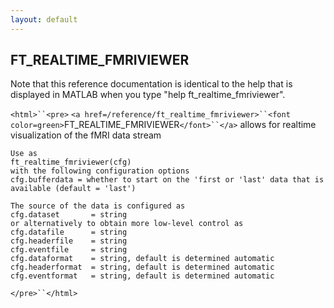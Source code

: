 ```yaml
---
layout: default
---
```


##  FT_REALTIME_FMRIVIEWER

Note that this reference documentation is identical to the help that is displayed in MATLAB when you type "help ft_realtime_fmriviewer".

`<html>``<pre>`
    `<a href=/reference/ft_realtime_fmriviewer>``<font color=green>`FT_REALTIME_FMRIVIEWER`</font>``</a>` allows for realtime visualization of the fMRI data stream
 
    Use as
    ft_realtime_fmriviewer(cfg)
    with the following configuration options
    cfg.bufferdata = whether to start on the 'first or 'last' data that is available (default = 'last')
 
    The source of the data is configured as
    cfg.dataset       = string
    or alternatively to obtain more low-level control as
    cfg.datafile      = string
    cfg.headerfile    = string
    cfg.eventfile     = string
    cfg.dataformat    = string, default is determined automatic
    cfg.headerformat  = string, default is determined automatic
    cfg.eventformat   = string, default is determined automatic
`</pre>``</html>`

